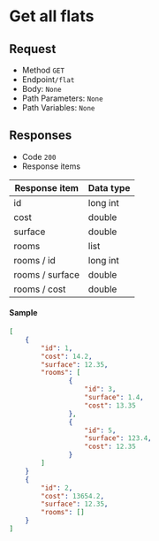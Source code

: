 # Get all flats

##  Request
* Method `GET`
* Endpoint`/flat`
* Body: `None`
* Path Parameters: `None`
* Path Variables: `None`
    
## Responses
* Code `200`
* Response items

|Response item|Data type|
|---|---|
|id|long int|
|cost|double|
|surface|double|
|rooms|list|
|rooms / id|long int|
|rooms / surface|double|
|rooms / cost|double|

#### Sample
```json
[
    {
        "id": 1,
        "cost": 14.2,
        "surface": 12.35,
        "rooms": [
               {
                   "id": 3,
                   "surface": 1.4,
                   "cost": 13.35
               },
               {
                   "id": 5,
                   "surface": 123.4,
                   "cost": 12.35
               }         
        ]
    }
    {
        "id": 2,
        "cost": 13654.2,
        "surface": 12.35,
        "rooms": []
    }
]
```